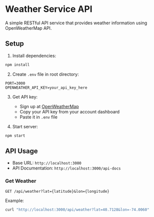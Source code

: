 # Weather Service API

A simple RESTful API service that provides weather information using OpenWeatherMap API.

## Setup

1. Install dependencies:
```bash
npm install
```

2. Create `.env` file in root directory:
```env
PORT=3000
OPENWEATHER_API_KEY=your_api_key_here
```

3. Get API key:
   - Sign up at [OpenWeatherMap](https://openweathermap.org/api)
   - Copy your API key from your account dashboard
   - Paste it in `.env` file

4. Start server:
```bash
npm start
```

## API Usage

- Base URL: `http://localhost:3000`
- API Documentation: `http://localhost:3000/api-docs`

### Get Weather
```
GET /api/weather?lat={latitude}&lon={longitude}
```

Example:
```bash
curl "http://localhost:3000/api/weather?lat=40.7128&lon=-74.0060"
```
